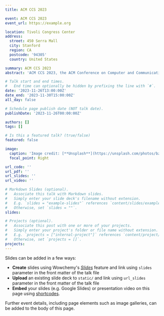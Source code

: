 ```yaml
---
title: ACM CCS 2023

event: ACM CCS 2023
event_url: https://example.org

location: Tivoli Congress Center 
address:
  street: 450 Serra Mall
  city: Stanford
  region: CA
  postcode: '94305'
  country: United States

summary: ACM CCS 2023
abstract: 'ACM CCS 2023, the ACM Conference on Computer and Communications Security, is a premier event in the field of computer security and privacy. It provides a platform for researchers, practitioners, and experts to come together and discuss the latest advancements, challenges, and innovations in the realm of cybersecurity. With a rich history of fostering cutting-edge research, ACM CCS 2023 promises to be an influential gathering that showcases groundbreaking research papers, keynotes from leading experts, and opportunities for networking and collaboration in the ever-evolving field of computer and communications security.'

# Talk start and end times.
#   End time can optionally be hidden by prefixing the line with `#`.
date: '2023-11-26T13:00:00Z'
date_end: '2023-11-30T15:00:00Z'
all_day: false

# Schedule page publish date (NOT talk date).
publishDate: '2023-11-26T00:00:00Z'

authors: []
tags: []

# Is this a featured talk? (true/false)
featured: false

image:
  caption: 'Image credit: [**Unsplash**](https://unsplash.com/photos/bzdhc5b3Bxs)'
  focal_point: Right

url_code: ''
url_pdf: ''
url_slides: ''
url_video: ''

# Markdown Slides (optional).
#   Associate this talk with Markdown slides.
#   Simply enter your slide deck's filename without extension.
#   E.g. `slides = "example-slides"` references `content/slides/example-slides.md`.
#   Otherwise, set `slides = ""`.
slides:

# Projects (optional).
#   Associate this post with one or more of your projects.
#   Simply enter your project's folder or file name without extension.
#   E.g. `projects = ["internal-project"]` references `content/project/deep-learning/index.md`.
#   Otherwise, set `projects = []`.
projects:
---
```


Slides can be added in a few ways:

- **Create** slides using Wowchemy's [_Slides_](https://wowchemy.com/docs/managing-content/#create-slides) feature and link using `slides` parameter in the front matter of the talk file
- **Upload** an existing slide deck to `static/` and link using `url_slides` parameter in the front matter of the talk file
- **Embed** your slides (e.g. Google Slides) or presentation video on this page using [shortcodes](https://wowchemy.com/docs/writing-markdown-latex/).

Further event details, including page elements such as image galleries, can be added to the body of this page.

